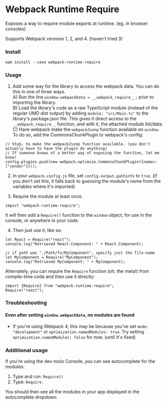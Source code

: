 # Webpack Runtime Require

Exposes a way to require module exports at runtime. (eg. in browser consoles)

Supports Webpack versions 1, 2, and 4. (haven't tried 3)

### Install

```
npm install --save webpack-runtime-require
```

### Usage

1) Add some way for the library to access the webpack data. You can do this in one of three ways.  
A) Run the line `window.webpackData = __webpack_require__;` prior to importing the library.  
B) Load the library's code as a raw TypeScript module (instead of the regular UMD dist output) by adding `module: "src/Main.ts"` to the library's package.json file. This gives it direct access to the `__webpack_require__` function, and with it, the attached module list/data.
C) Have webpack make the `webpackJsonp` function available on `window`. To do so, add the CommonsChunkPlugin to webpack's config:
```
// Stub, to make the webpackJsonp function available. (you don't actually have to have the plugin do anything)
// If someone knows of a better way of exposing the function, let me know!
config.plugins.push(new webpack.optimize.CommonsChunkPlugin({names: ["vendor"]}));
```


2) In your `webpack.config.js` file, set `config.output.pathinfo` to `true`. (if you don't set this, it falls back to guessing the module's name from the variables where it's imported)

3) Require the module at least once.
```
import "webpack-runtime-require";
```

It will then add a `Require()` function to the `window` object, for use in the console, or anywhere in your code.

4) Then just use it, like so:
```
let React = Require("react");
console.log("Retrieved React.Component: " + React.Component);

// if path was "./Path/To/MyComponent", specify just the file-name
let MyComponent = Require("MyComponent");
console.log("Retrieved MyComponent: " + MyComponent);
```

Alternately, you can require the `Require` function (oh, the meta!) from compile-time code and then use it directly:
```
import {Require} from "webpack-runtime-require";
Require("react");
```

### Troubleshooting

#### Even after setting `window.webpackData`, no modules are found

* If you're using Webpack 4, this may be because you've set `mode: "development"` or `optimization.namedModules: true`. Try setting `optimization.namedModules: false` for now. (until it's fixed)

### Additional usage

If you're using the dev-tools Console, you can see autocomplete for the modules:

1) Type and run: `Require()`
2) Type: `Require.`

You should then see all the modules in your app displayed in the autocomplete dropdown.